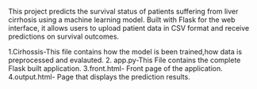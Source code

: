 This project predicts the survival status of patients suffering from liver cirrhosis using a machine learning model. Built with Flask for the web interface, it allows users to upload patient data in CSV format and receive predictions on survival outcomes.


1.Cirhossis-This file contains how the model is been trained,how data is preprocessed and evalauted.
2. app.py-This File contains the complete Flask built application.
3.front.html- Front page of the application.
4.output.html- Page that displays the prediction results.
